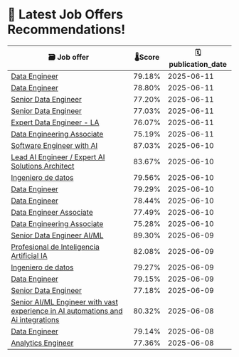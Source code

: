 # 🚀 Latest Job Offers Recommendations!
| 🗃️ **Job offer** | 🌡️**Score** | 🗓️ **publication_date** |
|---|---|---|
| [Data Engineer](https://co.linkedin.com/jobs/view/data-engineer-at-neostella-4231880909) | 79.18% | 2025-06-11 |
| [Data Engineer](https://co.linkedin.com/jobs/view/data-engineer-at-kpler-4232207110) | 78.80% | 2025-06-11 |
| [Senior Data Engineer](https://co.linkedin.com/jobs/view/senior-data-engineer-at-lean-tech-4246345972) | 77.20% | 2025-06-11 |
| [Senior Data Engineer](https://co.linkedin.com/jobs/view/senior-data-engineer-at-xebia-4249081446) | 77.03% | 2025-06-11 |
| [Expert Data Engineer - LA](https://co.linkedin.com/jobs/view/expert-data-engineer-la-at-gorilla-logic-4233862590) | 76.07% | 2025-06-11 |
| [Data Engineering Associate](https://co.linkedin.com/jobs/view/data-engineering-associate-at-scotiabank-4231607156) | 75.19% | 2025-06-11 |
| [Software Engineer with AI](https://co.linkedin.com/jobs/view/software-engineer-with-ai-at-tech-first-4246273209) | 87.03% | 2025-06-10 |
| [Lead AI Engineer / Expert AI Solutions Architect](https://co.linkedin.com/jobs/view/lead-ai-engineer-expert-ai-solutions-architect-at-gorilla-logic-4233166940) | 83.67% | 2025-06-10 |
| [Ingeniero de datos](https://co.linkedin.com/jobs/view/ingeniero-de-datos-at-pragma-4246267966) | 79.56% | 2025-06-10 |
| [Data Engineer](https://co.linkedin.com/jobs/view/data-engineer-at-ipg-mediabrands-4248330319) | 79.29% | 2025-06-10 |
| [Data Engineer](https://co.linkedin.com/jobs/view/data-engineer-at-vortech-pci-group-4248070223) | 78.44% | 2025-06-10 |
| [Data Engineer Associate](https://co.linkedin.com/jobs/view/data-engineer-associate-at-scotiabank-4231284339) | 77.49% | 2025-06-10 |
| [Data Engineering Associate](https://co.linkedin.com/jobs/view/data-engineering-associate-at-scotiabank-4217550878) | 75.28% | 2025-06-10 |
| [Senior Data Engineer AI/ML](https://co.linkedin.com/jobs/view/senior-data-engineer-ai-ml-at-intellias-4247550702) | 89.30% | 2025-06-09 |
| [Profesional de Inteligencia Artificial IA](https://co.linkedin.com/jobs/view/profesional-de-inteligencia-artificial-ia-at-scala-learning-latam-4247536908) | 82.08% | 2025-06-09 |
| [Ingeniero de datos](https://co.linkedin.com/jobs/view/ingeniero-de-datos-at-gft-technologies-4245104579) | 79.27% | 2025-06-09 |
| [Data Engineer](https://co.linkedin.com/jobs/view/data-engineer-at-launchpad-technologies-inc-4247288927) | 79.15% | 2025-06-09 |
| [Senior Data Engineer](https://co.linkedin.com/jobs/view/senior-data-engineer-at-source-meridian-4245145629) | 77.18% | 2025-06-09 |
| [Senior AI/ML Engineer with vast experience in AI automations and Ai integrations](https://co.linkedin.com/jobs/view/senior-ai-ml-engineer-with-vast-experience-in-ai-automations-and-ai-integrations-at-the-grand-lion-capital-4246684363) | 80.32% | 2025-06-08 |
| [Data Engineer](https://co.linkedin.com/jobs/view/data-engineer-at-%E2%9A%A1-goodunited-%E2%9A%A1-4246960726) | 79.14% | 2025-06-08 |
| [Analytics Engineer](https://co.linkedin.com/jobs/view/analytics-engineer-at-addi-4199611915) | 77.36% | 2025-06-08 |
